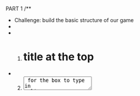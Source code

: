 PART 1
/\*\*

- Challenge: build the basic structure of our game
-
- 1.  <h1> title at the top
- 2.  <textarea> for the box to type in
-      (tip: React normalizes <textarea /> to be more like <input />,
-      so it can be used as a self-closing element and uses the `value` property
-      to set its contents)
- 3.  <h4> ti display the amount of time remaining
- 4.  <button> to start the game
- 5.  Another <h1> to display the word count
      \*/

PART 2
/\*

- Challenge: Using hooks, track the state of the text in the textarea on every keystroke
- To verify it's working, you could just console.log the state on every change
-
- https://scrimba.com/p/p7P5Hd/cW8Jdfy
  \*/
